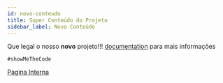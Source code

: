 ```yaml
---
id: novo-conteudo
title: Super Conteúdo do Projeto
sidebar_label: Novo Conteúdo
---
```


Que legal o nosso **novo** projeto!!! [documentation](https://docusaurus.io) para mais informações

`#showMeTheCode`

[Pagina Interna](pagina-interna.md)

